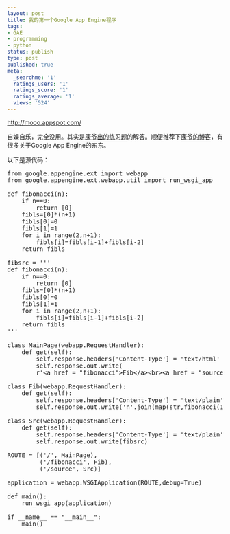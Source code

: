 ```yaml
---
layout: post
title: 我的第一个Google App Engine程序
tags:
- GAE
- programming
- python
status: publish
type: post
published: true
meta:
  _searchme: '1'
  ratings_users: '1'
  ratings_score: '1'
  ratings_average: '1'
  views: '524'
---
```

<a href="http://mooo.appspot.com/" target="_blank">http://mooo.appspot.com/</a>

自娱自乐，完全没用。其实是<a href="http://www.kangye.org/gae-hello-world-3/#comment-12472" target="_blank">康爷出的练习题</a>的解答。顺便推荐下<a href="http://www.kangye.org/" target="_blank">康爷的博客</a>，有很多关于Google App Engine的东东。

以下是源代码：
<pre>from google.appengine.ext import webapp
from google.appengine.ext.webapp.util import run_wsgi_app

def fibonacci(n):
    if n==0:
        return [0]
    fibls=[0]*(n+1)
    fibls[0]=0
    fibls[1]=1
    for i in range(2,n+1):
        fibls[i]=fibls[i-1]+fibls[i-2]
    return fibls

fibsrc = '''
def fibonacci(n):
    if n==0:
        return [0]
    fibls=[0]*(n+1)
    fibls[0]=0
    fibls[1]=1
    for i in range(2,n+1):
        fibls[i]=fibls[i-1]+fibls[i-2]
    return fibls
'''

class MainPage(webapp.RequestHandler):
    def get(self):
        self.response.headers['Content-Type'] = 'text/html'
        self.response.out.write(
        r'&lt;a href = "fibonacci"&gt;Fib&lt;/a&gt;&lt;br&gt;&lt;a href = "source"&gt;Src&lt;/a&gt;')

class Fib(webapp.RequestHandler):
    def get(self):
        self.response.headers['Content-Type'] = 'text/plain'
        self.response.out.write('n'.join(map(str,fibonacci(100))))

class Src(webapp.RequestHandler):
    def get(self):
        self.response.headers['Content-Type'] = 'text/plain'
        self.response.out.write(fibsrc)

ROUTE = [('/', MainPage),
         ('/fibonacci', Fib),
         ('/source', Src)]

application = webapp.WSGIApplication(ROUTE,debug=True)

def main():
    run_wsgi_app(application)

if __name__ == "__main__":
    main()</pre>